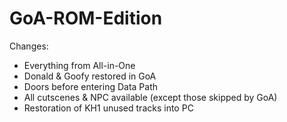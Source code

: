 # GoA-ROM-Edition

Changes:
- Everything from All-in-One
- Donald & Goofy restored in GoA
- Doors before entering Data Path
- All cutscenes & NPC available (except those skipped by GoA)
- Restoration of KH1 unused tracks into PC

